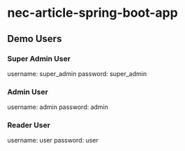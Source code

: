 # nec-article-spring-boot-app

## Demo Users

### Super Admin User
username: super_admin
password: super_admin

### Admin User
username: admin
password: admin

### Reader User
username: user
password: user

